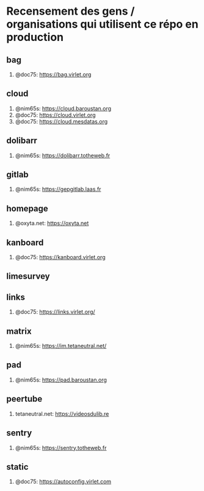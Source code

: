 # Recensement des gens / organisations qui utilisent ce répo en production

## bag

1. @doc75: https://bag.virlet.org

## cloud

1. @nim65s: https://cloud.baroustan.org
2. @doc75: https://cloud.virlet.org
3. @doc75: https://cloud.mesdatas.org

## dolibarr

1. @nim65s: https://dolibarr.totheweb.fr

## gitlab

1. @nim65s: https://gepgitlab.laas.fr

## homepage

1. @oxyta.net: https://oxyta.net

## kanboard

1. @doc75: https://kanboard.virlet.org

## limesurvey

## links

1. @doc75: https://links.virlet.org/

## matrix

1. @nim65s: https://im.tetaneutral.net/

## pad

1. @nim65s: https://pad.baroustan.org

## peertube

1. tetaneutral.net: https://videosdulib.re

## sentry

1. @nim65s: https://sentry.totheweb.fr

## static

1. @doc75: https://autoconfig.virlet.com

